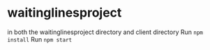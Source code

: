 # waitinglinesproject

in both the waitinglinesproject directory and client directory
  Run `npm install`
  Run `npm start`

